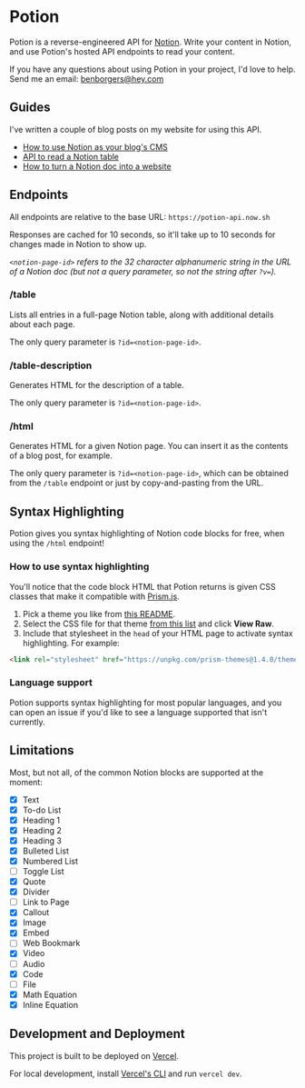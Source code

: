 # Potion

Potion is a reverse-engineered API for [Notion](https://notion.so). Write your content in Notion, and use Potion's hosted API endpoints to read your content. 

If you have any questions about using Potion in your project, I'd love to help. Send me an email: benborgers@hey.com

## Guides

I've written a couple of blog posts on my website for using this API. 

* [How to use Notion as your blog's CMS](https://benborgers.com/blog/notion-blog)
* [API to read a Notion table](https://benborgers.com/blog/notion-table)
* [How to turn a Notion doc into a website](https://benborgers.com/blog/notion-to-website)

## Endpoints

All endpoints are relative to the base URL: `https://potion-api.now.sh`

Responses are cached for 10 seconds, so it'll take up to 10 seconds for changes made in Notion to show up. 

*`<notion-page-id>` refers to the 32 character alphanumeric string in the URL of a Notion doc (but not a query parameter, so not the string after `?v=`).*

### /table

Lists all entries in a full-page Notion table, along with additional details about each page. 

The only query parameter is `?id=<notion-page-id>`. 

### /table-description

Generates HTML for the description of a table. 

The only query parameter is `?id=<notion-page-id>`. 

### /html

Generates HTML for a given Notion page. You can insert it as the contents of a blog post, for example. 

The only query parameter is `?id=<notion-page-id>`, which can be obtained from the `/table` endpoint or just by copy-and-pasting from the URL. 

## Syntax Highlighting

Potion gives you syntax highlighting of Notion code blocks for free, when using the `/html` endpoint! 

### How to use syntax highlighting

You'll notice that the code block HTML that Potion returns is given CSS classes that make it compatible with [Prism.js](https://prismjs.com/). 

1. Pick a theme you like from [this README](https://github.com/PrismJS/prism-themes/blob/master/README.md). 
2. Select the CSS file for that theme [from this list](https://unpkg.com/browse/prism-themes@latest/themes/) and click **View Raw**. 
3. Include that stylesheet in the `head` of your HTML page to activate syntax highlighting. For example: 
  ```html
  <link rel="stylesheet" href="https://unpkg.com/prism-themes@1.4.0/themes/prism-ghcolors.css" />
  ```

### Language support

Potion supports syntax highlighting for most popular languages, and you can open an issue if you'd like to see a language supported that isn't currently. 


## Limitations

Most, but not all, of the common Notion blocks are supported at the moment:

- [x] Text
- [x] To-do List
- [x] Heading 1
- [x] Heading 2
- [x] Heading 3
- [x] Bulleted List
- [x] Numbered List
- [ ] Toggle List
- [x] Quote
- [x] Divider
- [ ] Link to Page
- [x] Callout
- [x] Image
- [x] Embed
- [ ] Web Bookmark
- [x] Video
- [ ] Audio
- [x] Code
- [ ] File
- [x] Math Equation
- [x] Inline Equation

## Development and Deployment

This project is built to be deployed on [Vercel](https://vercel.com/home). 

For local development, install [Vercel's CLI](https://vercel.com/download) and run `vercel dev`. 
